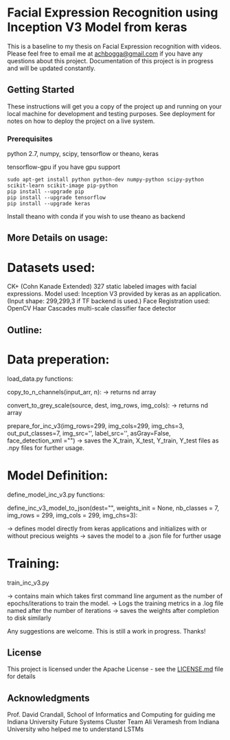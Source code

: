 
# Facial Expression Recognition using Inception V3 Model from keras

This is a baseline to my thesis on Facial Expression recognition with videos.
Please feel free to email me at achbogga@gmail.com if you have any questions about this project.
Documentation of this project is in progress and will be updated constantly.

## Getting Started

These instructions will get you a copy of the project up and running on your local machine for development and testing purposes. See deployment for notes on how to deploy the project on a live system.

### Prerequisites

python 2.7, numpy, scipy, tensorflow or theano, keras

tensorflow-gpu if you have gpu support 
```
sudo apt-get install python python-dev numpy-python scipy-python scikit-learn scikit-image pip-python
pip install --upgrade pip
pip install --upgrade tensorflow
pip install --upgrade keras

```
Install theano with conda if you wish to use theano as backend

## More Details on usage:
# Datasets used:
CK+ (Cohn Kanade Extended) 327 static labeled images with facial expressions.
Model used: Inception V3 provided by keras as an application. (Input shape: 299,299,3 if TF backend is used.)
Face Registration used: OpenCV Haar Cascades multi-scale classifier face detector

## Outline:
# Data preperation:

load_data.py functions:

copy_to_n_channels(input_arr, n): -> returns nd array

convert_to_grey_scale(source, dest, img_rows, img_cols): -> returns nd array
    
prepare_for_inc_v3(img_rows=299, img_cols=299, img_chs=3, out_put_classes=7, img_src='', label_src='', asGray=False,           face_detection_xml ="") -> saves the X_train, X_test, Y_train, Y_test files as .npy files for further usage.

# Model Definition:
 
define_model_inc_v3.py functions:
    
define_inc_v3_model_to_json(dest="", weights_init = None, nb_classes = 7, img_rows = 299, img_cols = 299, img_chs=3):

-> defines model directly from keras applications and initializes with or without precious weights
-> saves the model to a .json file for further usage

# Training:
  
train_inc_v3.py
  
-> contains main which takes first command line argument as the number of epochs/iterations to train the model.
-> Logs the training metrics in a .log file named after the number of iterations
-> saves the weights after completion to disk similarly
  
Any suggestions are welcome. This is still a work in progress. Thanks!

## License

This project is licensed under the Apache License - see the [LICENSE.md](LICENSE.md) file for details

## Acknowledgments
Prof. David Crandall, School of Informatics and Computing for guiding me
Indiana University Future Systems Cluster Team
Ali Veramesh from Indiana University who helped me to understand LSTMs
